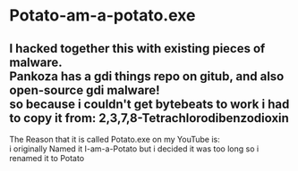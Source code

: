 # Potato-am-a-potato.exe

I hacked together this with existing pieces of malware.\
Pankoza has a gdi things repo on gitub, and also open-source gdi malware!\
so because i couldn't get bytebeats to work i had to copy it from: 2,3,7,8-Tetrachlorodibenzodioxin
---
The Reason that it is called Potato.exe on my YouTube is:\
i originally Named it I-am-a-Potato but i decided it was too long so i renamed it to Potato
